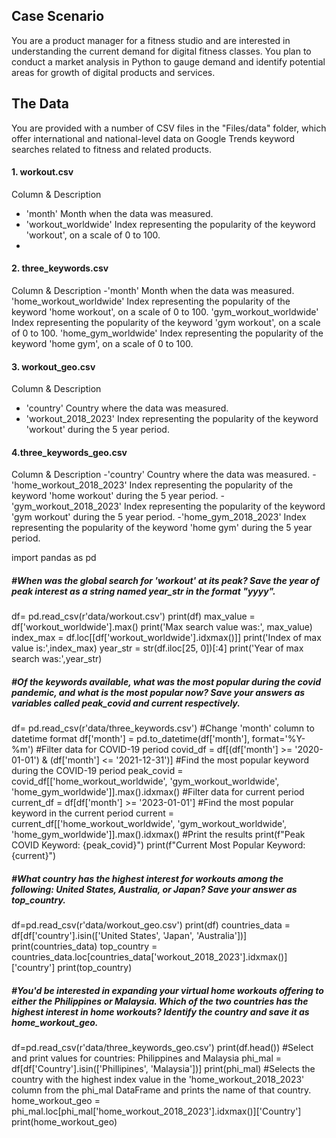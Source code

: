 ## Case Scenario
You are a product manager for a fitness studio and are interested in understanding the current demand for digital fitness classes. You plan to conduct a market analysis in Python to gauge demand and identify potential areas for growth of digital products and services.

## The Data
You are provided with a number of CSV files in the "Files/data" folder, which offer international and national-level data on Google Trends keyword searches related to fitness and related products.

#### 1. workout.csv
Column & Description
- 'month'	Month when the data was measured.
- 'workout_worldwide'	Index representing the popularity of the keyword 'workout', on a scale of 0 to 100.
- 
#### 2. three_keywords.csv
Column & Description
-'month'	Month when the data was measured.
'home_workout_worldwide'	Index representing the popularity of the keyword 'home workout', on a scale of 0 to 100.
'gym_workout_worldwide'	Index representing the popularity of the keyword 'gym workout', on a scale of 0 to 100.
'home_gym_worldwide'	Index representing the popularity of the keyword 'home gym', on a scale of 0 to 100.

#### 3. workout_geo.csv
Column & Description
- 'country'	Country where the data was measured.
- 'workout_2018_2023'	Index representing the popularity of the keyword 'workout' during the 5 year period.

#### 4.three_keywords_geo.csv
Column & Description
-'country'	Country where the data was measured.
-'home_workout_2018_2023'	Index representing the popularity of the keyword 'home workout' during the 5 year period.
-'gym_workout_2018_2023'	Index representing the popularity of the keyword 'gym workout' during the 5 year period.
-'home_gym_2018_2023'	Index representing the popularity of the keyword 'home gym' during the 5 year period.


import pandas as pd
##### #When was the global search for 'workout' at its peak? Save the year of peak interest as a string named year_str in the format "yyyy".
df= pd.read_csv(r'data/workout.csv')
print(df)
max_value = df['workout_worldwide'].max()
print('Max search value was:', max_value)
index_max = df.loc[[df['workout_worldwide'].idxmax()]]
print('Index of max value is:',index_max)
year_str = str(df.iloc[25, 0])[:4]
print('Year of max search was:',year_str)

##### #Of the keywords available, what was the most popular during the covid pandemic, and what is the most popular now? Save your answers as variables called peak_covid and current respectively.
df= pd.read_csv(r'data/three_keywords.csv')
#Change 'month' column to datetime format
df['month'] = pd.to_datetime(df['month'], format='%Y-%m')
#Filter data for COVID-19 period
covid_df = df[(df['month'] >= '2020-01-01') & (df['month'] <= '2021-12-31')]
#Find the most popular keyword during the COVID-19 period
peak_covid = covid_df[['home_workout_worldwide', 'gym_workout_worldwide', 'home_gym_worldwide']].max().idxmax()
#Filter data for current period 
current_df = df[df['month'] >= '2023-01-01']
#Find the most popular keyword in the current period
current = current_df[['home_workout_worldwide', 'gym_workout_worldwide', 'home_gym_worldwide']].max().idxmax()
#Print the results
print(f"Peak COVID Keyword: {peak_covid}")
print(f"Current Most Popular Keyword: {current}")

##### #What country has the highest interest for workouts among the following: United States, Australia, or Japan? Save your answer as top_country.
df=pd.read_csv(r'data/workout_geo.csv')
print(df)
countries_data = df[df['country'].isin(['United States', 'Japan', 'Australia'])]
print(countries_data)
top_country = countries_data.loc[countries_data['workout_2018_2023'].idxmax()]['country']
print(top_country)

##### #You'd be interested in expanding your virtual home workouts offering to either the Philippines or Malaysia. Which of the two countries has the highest interest in home workouts? Identify the country and save it as home_workout_geo.

df=pd.read_csv(r'data/three_keywords_geo.csv')
print(df.head())
#Select and print values for countries: Philippines and Malaysia
phi_mal = df[df['Country'].isin(['Phillipines', 'Malaysia'])]
print(phi_mal)
#Selects the country with the highest index value in the 'home_workout_2018_2023' column from the phi_mal DataFrame and prints the name of that country.
home_workout_geo = phi_mal.loc[phi_mal['home_workout_2018_2023'].idxmax()]['Country']
print(home_workout_geo)
